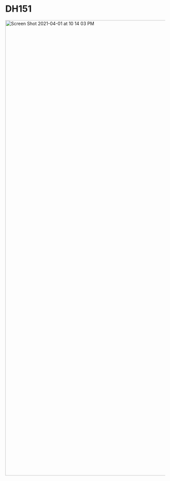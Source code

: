 # DH151
<img width="1436" alt="Screen Shot 2021-04-01 at 10 14 03 PM" src="https://user-images.githubusercontent.com/77029932/113383255-5e088380-9338-11eb-999e-6b95a16cc92c.png">
